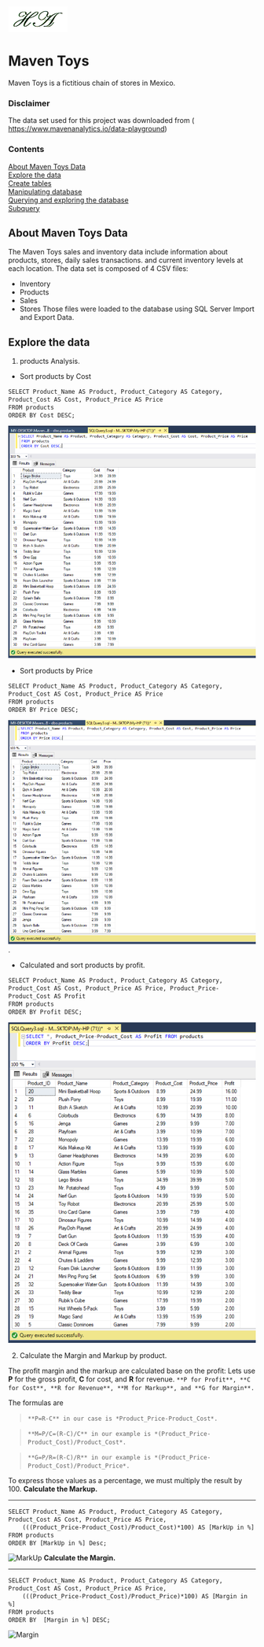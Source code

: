 ![Logo](https://github.com/hamajid/Sales_DataBase_MySQL/blob/main/Media/HA_Logo.png) 

# Maven Toys 

Maven Toys is a fictitious chain of stores in Mexico.

### Disclaimer

The data set used for this project was downloaded from ( https://www.mavenanalytics.io/data-playground)

### Contents

[About Maven Toys Data](#about-Maven-Toys-Data)<br/>
[Explore the data ](#Explore-the-data)<br/>
[Create tables ](#Create-tables)<br/>
[Manipulating database](#Manipulating)<br/>
[Querying and exploring the database](#Querying)<br/>
[Subquery](#Subquery)<br/>

<a name=about-Maven-Toys-Data></a>
## About Maven Toys Data

The Maven Toys sales and inventory data include information about products, stores, daily sales transactions. and current inventory levels at each location.
The data set is composed of 4 CSV files:
- Inventory
- Products
- Sales
- Stores
Those files were loaded to the database using SQL Server Import and Export Data.

<a name=Explore-the-data></a>
## Explore the data

1. products Analysis.

- Sort products by Cost
```
SELECT Product_Name AS Product, Product_Category AS Category, Product_Cost AS Cost, Product_Price AS Price 
FROM products
ORDER BY Cost DESC;
```
![Prod_Cost](https://github.com/hamajid/MavenToysDataAnalysis/blob/main/Media/Prod_Cost.PNG) 
- Sort products by Price
```
SELECT Product_Name AS Product, Product_Category AS Category, Product_Cost AS Cost, Product_Price AS Price 
FROM products
ORDER BY Price DESC;
```
![Prod_Price](https://github.com/hamajid/MavenToysDataAnalysis/blob/main/Media/Prod_Price.PNG).
- Calculated and sort products by profit.
```
SELECT Product_Name AS Product, Product_Category AS Category, Product_Cost AS Cost, Product_Price AS Price, Product_Price-Product_Cost AS Profit 
FROM products
ORDER BY Profit DESC;
```
![Prod_Profit](https://github.com/hamajid/MavenToysDataAnalysis/blob/main/Media/Prod_Profit.PNG) 

2. Calculate the Margin and Markup by product.

The profit margin and the markup are calculated base on the profit:
Lets use **P** for the gross profit, **C** for cost, and **R** for revenue. 
```**P for Profit**, **C for Cost**, **R for Revenue**, **M for Markup**, and **G for Margin**.```

The formulas are

>```**P=R-C** in our case is *Product_Price-Product_Cost*.```

>```**M=P/C=(R-C)/C** in our example is *(Product_Price-Product_Cost)/Product_Cost*.```

>```**G=P/R=(R-C)/R** in our example is *(Product_Price-Product_Cost)/Product_Price*.```
  
To express those values as a percentage, we must multiply the result by 100.
**Calculate the Markup.**
___
```
SELECT Product_Name AS Product, Product_Category AS Category, Product_Cost AS Cost, Product_Price AS Price,
	(((Product_Price-Product_Cost)/Product_Cost)*100) AS [MarkUp in %]
FROM products
ORDER BY [MarkUp in %] Desc;
```
![MarkUp](https://github.com/hamajid/MavenToysDataAnalysis/blob/main/Media/Markup.PNG) 
**Calculate the Margin.**
___
```
SELECT Product_Name AS Product, Product_Category AS Category, Product_Cost AS Cost, Product_Price AS Price,
	(((Product_Price-Product_Cost)/Product_Price)*100) AS [Margin in %]
FROM products
ORDER BY  [Margin in %] DESC;
```
![Margin](https://github.com/hamajid/MavenToysDataAnalysis/blob/main/Media/Margin.PNG) 

